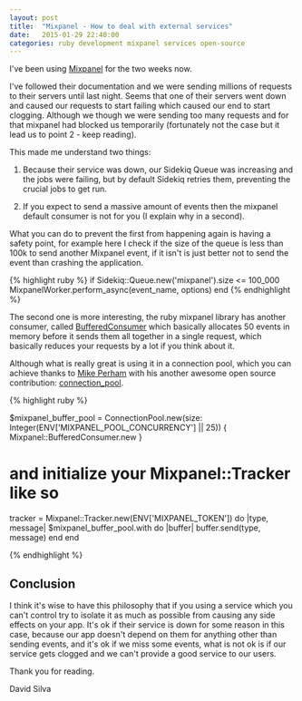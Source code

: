 ```yaml
---
layout: post
title:  "Mixpanel - How to deal with external services"
date:   2015-01-29 22:40:00
categories: ruby development mixpanel services open-source
---
```


I've been using [Mixpanel](http://mixpanel.com) for the two weeks now.

I've followed their documentation and we were sending millions of requests to their servers until last night. Seems that one of their servers went down and caused our requests to start failing which caused our end to start clogging. Although we though we were sending too many requests and for that mixpanel had blocked us temporarily (fortunately not the case but it lead us to point 2 - keep reading).

This made me understand two things:

1. Because their service was down, our Sidekiq Queue was increasing and the jobs were failing, but by default Sidekiq retries them, preventing the crucial jobs to get run.

2. If you expect to send a massive amount of events then the mixpanel default consumer is not for you (I explain why in a second).

What you can do to prevent the first from happening again is having a safety point, for example here I check if the size of the queue is less than 100k to send another Mixpanel event, if it isn't is just better not to send the event than crashing the application.

{% highlight ruby %}
if Sidekiq::Queue.new('mixpanel').size <= 100_000
  MixpanelWorker.perform_async(event_name, options)
end
{% endhighlight %}

The second one is more interesting, the ruby mixpanel library has another consumer, called [BufferedConsumer](https://github.com/mixpanel/mixpanel-ruby/blob/master/lib/mixpanel-ruby/consumer.rb#L145) which basically allocates 50 events in memory before it sends them all together in a single request, which basically reduces your requests by a lot if you think about it.

Although what is really great is using it in a connection pool, which you can achieve thanks to [Mike Perham](http://www.mikeperham.com/) with his another awesome open source contribution: [connection_pool](https://github.com/mperham/connection_pool).


{% highlight ruby %}

$mixpanel_buffer_pool = ConnectionPool.new(size: Integer(ENV['MIXPANEL_POOL_CONCURRENCY'] || 25)) {
  Mixpanel::BufferedConsumer.new
}

# and initialize your Mixpanel::Tracker like so
tracker = Mixpanel::Tracker.new(ENV['MIXPANEL_TOKEN']) do |type, message|
  $mixpanel_buffer_pool.with do |buffer|
    buffer.send(type, message)
  end
end

{% endhighlight %}


## Conclusion

I think it's wise to have this philosophy that if you using a service which you can't control try to isolate it as much as possible from causing any side effects on your app. It's ok if their service is down for some reason in this case, because our app doesn't depend on them for anything other than sending events, and it's ok if we miss some events, what is not ok is if our service gets clogged and we can't provide a good service to our users.

Thank you for reading.

David Silva
